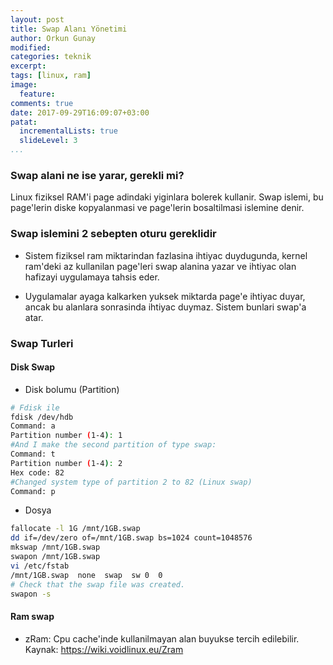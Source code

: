 ```yaml
---
layout: post
title: Swap Alanı Yönetimi
author: Orkun Gunay
modified:
categories: teknik
excerpt:
tags: [linux, ram]
image:
  feature:
comments: true
date: 2017-09-29T16:09:07+03:00
patat:
  incrementalLists: true
  slideLevel: 3
...
```


### Swap alani ne ise yarar, gerekli mi?
Linux fiziksel RAM'i page adindaki yiginlara bolerek kullanir. Swap islemi, bu
page'lerin diske kopyalanmasi ve page'lerin bosaltilmasi islemine denir. 

### Swap islemini 2 sebepten oturu gereklidir
- Sistem fiziksel ram miktarindan fazlasina ihtiyac duydugunda, kernel ram'deki
  az kullanilan page'leri swap alanina yazar ve ihtiyac olan hafizayi
  uygulamaya tahsis eder.

- Uygulamalar ayaga kalkarken yuksek miktarda page'e ihtiyac duyar, ancak bu
  alanlara sonrasinda ihtiyac duymaz. Sistem bunlari swap'a atar.

### Swap Turleri

#### Disk Swap
- Disk bolumu (Partition)

```bash
# Fdisk ile
fdisk /dev/hdb
Command: a
Partition number (1-4): 1
#And I make the second partition of type swap:
Command: t
Partition number (1-4): 2
Hex code: 82
#Changed system type of partition 2 to 82 (Linux swap)      
Command: p
```
- Dosya

```bash
fallocate -l 1G /mnt/1GB.swap
dd if=/dev/zero of=/mnt/1GB.swap bs=1024 count=1048576
mkswap /mnt/1GB.swap
swapon /mnt/1GB.swap
vi /etc/fstab 
/mnt/1GB.swap  none  swap  sw 0  0
# Check that the swap file was created.
swapon -s
```

#### Ram swap
- zRam: Cpu cache'inde kullanilmayan alan buyukse tercih edilebilir. 
Kaynak: https://wiki.voidlinux.eu/Zram
